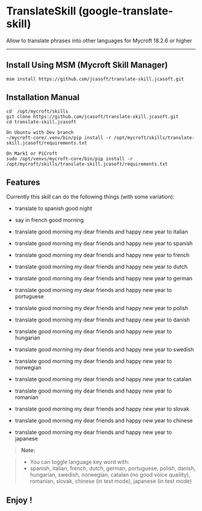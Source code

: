 **TranslateSkill (google-translate-skill)**
===================

Allow to translate phrases into other languages for Mycroft 18.2.6 or higher

----------


Install Using MSM (Mycroft Skill Manager) 
-------------------

    msm install https://github.com/jcasoft/translate-skill.jcasoft.git


Installation Manual
-------------------

    cd  /opt/mycroft/skills
    git clone https://github.com/jcasoft/translate-skill.jcasoft.git
    cd translate-skill.jcasoft

    On Ubuntu with Dev branch
    ~/mycroft-core/.venv/bin/pip install -r /opt/mycroft/skills/translate-skill.jcasoft/requirements.txt

    On Mark1 or PiCroft
    sudo /opt/venvs/mycroft-core/bin/pip install -r /opt/mycroft/skills/translate-skill.jcasoft/requirements.txt





Features
--------------------

Currently this skill can do the following things (with some variation):

- translate to spanish good night
- say in french good morning

- translate good morning my dear friends and happy new year to italian
- translate good morning my dear friends and happy new year to spanish
- translate good morning my dear friends and happy new year to french
- translate good morning my dear friends and happy new year to dutch
- translate good morning my dear friends and happy new year to german
- translate good morning my dear friends and happy new year to portuguese
- translate good morning my dear friends and happy new year to polish
- translate good morning my dear friends and happy new year to danish
- translate good morning my dear friends and happy new year to hungarian
- translate good morning my dear friends and happy new year to swedish
- translate good morning my dear friends and happy new year to norwegian
- translate good morning my dear friends and happy new year to catalan
- translate good morning my dear friends and happy new year to romanian
- translate good morning my dear friends and happy new year to slovak
- translate good morning my dear friends and happy new year to chinese
- translate good morning my dear friends and happy new year to japanese

> **Note:**

> - You can toggle language key word with:
> - spanish, italian, french, dutch, german, portuguese, polish, danish, hungarian, swedish, norwegian, catalan (no good voice quaility), romanian, slovak, chinese (in test mode), japanese (in test mode)



**Enjoy !**
--------
